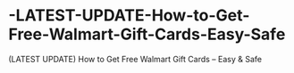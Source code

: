 # -LATEST-UPDATE-How-to-Get-Free-Walmart-Gift-Cards-Easy-Safe
(LATEST UPDATE) How to Get Free Walmart Gift Cards – Easy &amp; Safe
